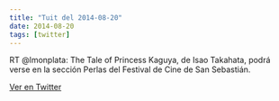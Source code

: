 ```yaml
---
title: "Tuit del 2014-08-20"
date: 2014-08-20
tags: [twitter]
---
```


RT @lmonplata: The Tale of Princess Kaguya, de Isao Takahata, podrá verse en la sección Perlas del Festival de Cine de San Sebastián.



[Ver en Twitter](https://twitter.com/i/web/status/502160499350708224)

